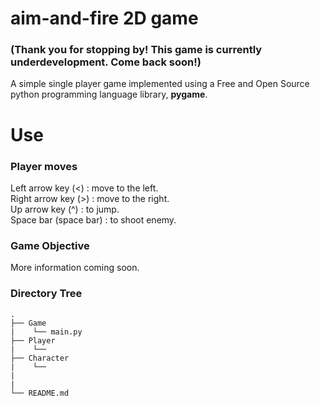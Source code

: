 # aim-and-fire 2D game 
### (Thank you for stopping by! This game is currently underdevelopment. Come back soon!)
A simple single player game implemented using a Free and Open Source python programming language library, <b>pygame</b>.
# Use
### Player moves 
Left arrow key (<) : move to the left. <br>
Right arrow key (>) : move to the right. <br>
Up arrow key (^) : to jump. <br>
Space bar (space bar) : to shoot enemy.

### Game Objective 
More information coming soon.

### Directory Tree

```
.
├── Game
|    └── main.py
├── Player 
|    └── 
├── Character
|    └──
|   
| 
└── README.md
```
